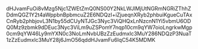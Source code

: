dHJvamFuOi8vMzg5Njc1ZWEtZmQ0NS00Y2NkLWJlMjUtNGRmNGRiZThhZDdmQGZ1Y2t4aWppbnBpbmcuZ2E6NDQzI+iZjueqnXRyb2phbuiKgueCuTAxCnRyb2phbjovL3N1by55dCUyNTJGc3Nyc3ViQHQxLnNzcnN1Yi5vbmU6ODQ0Mz9zbmk9dDEuc3Nyc3ViLm9uZSPomY7nqp10cm9qYW7oioLngrkwMgp0cm9qYW46Ly9mYXN0c3NoLmNvbUBzZzEudmxlc3MuY286NDQzP3NuaT1zZzEudmxlc3MuY28j6JmO56qddHJvamFu6IqC54K5MDMK
